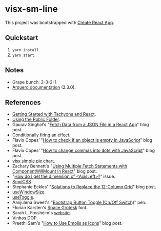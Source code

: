# visx-sm-line

This project was bootstrapped with [Create React App](https://github.com/facebook/create-react-app).

## Quickstart

1. `yarn install`.
2. `yarn start`.

## Notes

- Grape bunch: 2-3-2-1.
- [Arquero documentation](https://github.com/uwdata/arquero/tree/v2.3.0/docs) (2.3.0).

## References

- [Getting Started with Tachyons and React](https://github.com/tachyons-css/tachyons-and-react/tree/master/getting-started).
- [Using the Public Folder](https://create-react-app.dev/docs/using-the-public-folder/).
- Gaurav Singhal's "[Fetch Data from a JSON File in a React App](https://www.pluralsight.com/guides/fetch-data-from-a-json-file-in-a-react-app)" blog post.
- [Conditionally firing an effect](https://reactjs.org/docs/hooks-reference.html#conditionally-firing-an-effect).
- Flavio Copes' "[How to check if an object is empty in JavaScript](https://flaviocopes.com/how-to-check-object-empty/)" blog post.
- Flavio Copes' "[How to change commas into dots with JavaScript](https://flaviocopes.com/how-to-comma-dot-javascript/)" blog post.
- [visx simple pie chart](https://codesandbox.io/s/tf4ed).
- Zachary Bennett's "[Using Multiple Fetch Statements with ComponentWillMount In React](https://www.pluralsight.com/guides/using-multiple-fetch-statements-with-componentwillmount-in-react)" blog post.
- "[How do I get the dimension of \<AxisLeft\>?](https://github.com/airbnb/visx/issues/1031)" issue.
- [SmolCSS](https://smolcss.dev/).
- Stephanie Eckles' "[Solutions to Replace the 12-Column Grid](https://moderncss.dev/solutions-to-replace-the-12-column-grid/)" blog post.
- [useWindowSize](https://usehooks.com/useWindowSize/).
- [useToggle](https://www.joshwcomeau.com/snippets/react-hooks/use-toggle/).
- Aanjulena Sweet's "[Bootstrap Button Toggle (On/Off Switch)](https://codepen.io/aanjulena/pen/ZLZjzV)" pen.
- Florian Karsten's [Space Grotesk](https://fonts.google.com/specimen/Space+Grotesk) font.
- Sarah L. Fossheim's [website](https://fossheim.io/).
- [Vinhos DOP](https://www.ivv.gov.pt/np4/67/).
- Preethi Sam's "[How to Use Emojis as Icons](https://preethisam.com/2018/06/25/how-to-use-emojis-as-icons/)" blog post.
